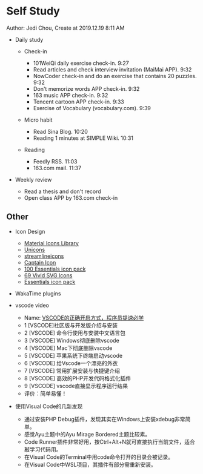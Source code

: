 # Self Study

Author: Jedi Chou, Create at 2019.12.19 8:11 AM

* Daily study
  * Check-in
    * 101WeiQi daily exercise check-in. 9:27
    * Read articles and check interview invitation (MaiMai APP). 9:32
    * NowCoder check-in and do an exercise that contains 20 puzzles. 9:32
    * Don't memorize words APP check-in. 9:32
    * 163 music APP check-in. 9:32
    * Tencent cartoon APP check-in. 9:33
    * Exercise of Vocabulary (vocabulary.com). 9:39

  * Micro habit
    * Read Sina Blog. 10:20
    * Reading 1 minutes at SIMPLE Wiki. 10:31

  * Reading
    * Feedly RSS. 11:03
    * 163.com mail. 11:37

* Weekly review
  * Read a thesis and don't record
  * Open class APP by 163.com check-in

## Other

* Icon Design
  * [Material Icons Library](http://icons.pixsellz.io/)
  * [Unicons](http://iconscout.com/unicons)
  * [streamlineicons](https://streamlineicons.com/)
  * [Captain Icon](http://mariodelvalle.github.io/CaptainIconWeb/)
  * [100 Essentials icon pack](dribbble.com/shots/5348814-100-Essentials-Icon-Pack)
  * [69 Vivid SVG Icons](iconstore.co/icons/vivid-svg-icons/)
  * [Essentials icon pack](invisionapp.com/inside-design/design-resource/essentials-icon-pack)

* WakaTime plugins

* vscode video
  * Name: [VSCODE的正确开启方式，程序员提速必学](https://www.bilibili.com/video/av56583362/?p=8)
  * 1 [VSCODE]社区版与开发版介绍与安装
  * 2 [VSCODE] 命令行使用与安装中文语言包
  * 3 [VSCODE] Windows彻底删除vscode
  * 4 [VSCODE] Mac下彻底删除vscode
  * 5 [VSCODE] 苹果系统下终端启动vscode
  * 6 [VSCODE] 给Vscode一个漂亮的外衣
  * 7 [VSCODE] 常用扩展安装与快捷键介绍
  * 8 [VSCODE] 高效的PHP开发代码格式化插件
  * 9 [VSCODE] vscode直接显示程序运行结果
  * 评价：简单易懂！

* 使用Visual Code的几新发现
  * 通过安装PHP Debug插件，发现其实在Windows上安装xdebug非常简单。
  * 感觉Ayu主题中的Ayu Mirage Bordered主题比较素。
  * Code Runner插件非常好用，按Ctrl+Alt+N就可直接执行当前文件，适合敲学习代码用。
  * 在Visual Code的Terminal中用code命令打开的目录会被记录。
  * 在Visual Code中WSL项目，其插件有部分需重新安装。
